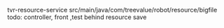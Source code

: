 tvr-resource-service
    src/main/java/com/treevalue/robot/resource/bigfile
        todo: controller, front ,test behind resource save
